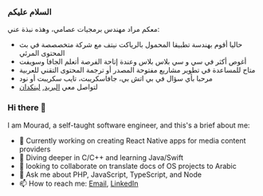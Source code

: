 ### السلام عليكم
معكم مراد مهندس برمجيات عصامي، وهذه نبذة عني:

- حاليا أقوم بهندسة تطبيقا المحمول بالرياكت نيتف مع شركة متخصصصة في بث المحتوى المرئي
- أغوص أكثر في سي و سي بلاس بلاس وعندة إتاحة الفرصة أتعلم الجافا وسويفت
- متاح للمساعدة في تطوير مشاريع مفتوحة المصدر أو ترجمة المحتوى التقني للعربية
- مرحبا بأي سؤال في بي اتش بي، جافاسكريبت، تايب سكريبت أو نود
- لتواصل معي [البريد](mailto:contact@mbougarne.me), [لينكدان](https://www.linkedin.com/in/mbougarne/)

### Hi there 👋

I am Mourad, a self-taught software engineer, and this's a brief about me:

- 🔭 Currently working on creating React Native apps for media content providers
- 🌱 Diving deeper in C/C++ and learning Java/Swift
- 👯 looking to collaborate on translate docs of OS projects to Arabic
- 💬 Ask me about PHP, JavaScript, TypeScript, and Node
- 📫 How to reach me: [Email](mailto:contact@mbougarne.me), [LinkedIn](https://www.linkedin.com/in/mbougarne/)
